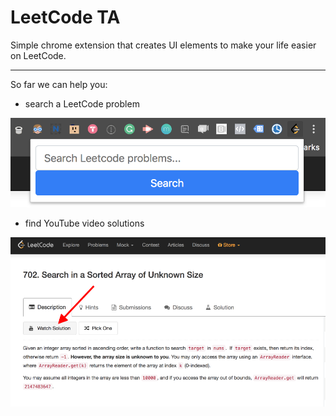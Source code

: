 # LeetCode TA

Simple chrome extension that creates UI elements to make your life easier on LeetCode.

---

So far we can help you:

- search a LeetCode problem

![use extension to search problems](img/search-popup.png)

- find YouTube video solutions

![button to youtube video solutions](img/yt-btn.png)

